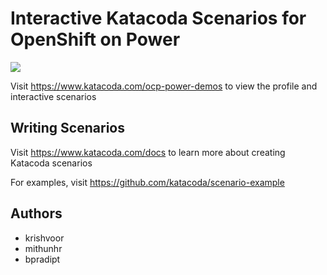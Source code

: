 # Interactive Katacoda Scenarios for OpenShift on Power

[![](http://shields.katacoda.com/katacoda/ocp-power-demos/count.svg)](https://www.katacoda.com/ocp-power-demos "Get your profile on Katacoda.com")

Visit https://www.katacoda.com/ocp-power-demos to view the profile and interactive scenarios

## Writing Scenarios
Visit https://www.katacoda.com/docs to learn more about creating Katacoda scenarios

For examples, visit https://github.com/katacoda/scenario-example


## Authors
- krishvoor
- mithunhr
- bpradipt
